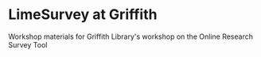 # LimeSurvey at Griffith
Workshop materials for Griffith Library's workshop on the Online Research Survey Tool
